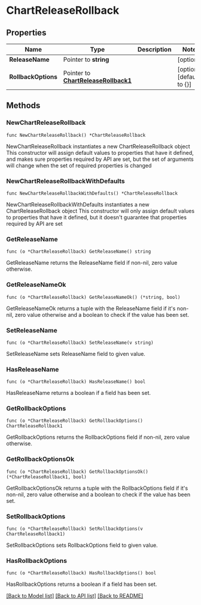 # ChartReleaseRollback

## Properties

Name | Type | Description | Notes
------------ | ------------- | ------------- | -------------
**ReleaseName** | Pointer to **string** |  | [optional] 
**RollbackOptions** | Pointer to [**ChartReleaseRollback1**](ChartReleaseRollback1.md) |  | [optional] [default to {}]

## Methods

### NewChartReleaseRollback

`func NewChartReleaseRollback() *ChartReleaseRollback`

NewChartReleaseRollback instantiates a new ChartReleaseRollback object
This constructor will assign default values to properties that have it defined,
and makes sure properties required by API are set, but the set of arguments
will change when the set of required properties is changed

### NewChartReleaseRollbackWithDefaults

`func NewChartReleaseRollbackWithDefaults() *ChartReleaseRollback`

NewChartReleaseRollbackWithDefaults instantiates a new ChartReleaseRollback object
This constructor will only assign default values to properties that have it defined,
but it doesn't guarantee that properties required by API are set

### GetReleaseName

`func (o *ChartReleaseRollback) GetReleaseName() string`

GetReleaseName returns the ReleaseName field if non-nil, zero value otherwise.

### GetReleaseNameOk

`func (o *ChartReleaseRollback) GetReleaseNameOk() (*string, bool)`

GetReleaseNameOk returns a tuple with the ReleaseName field if it's non-nil, zero value otherwise
and a boolean to check if the value has been set.

### SetReleaseName

`func (o *ChartReleaseRollback) SetReleaseName(v string)`

SetReleaseName sets ReleaseName field to given value.

### HasReleaseName

`func (o *ChartReleaseRollback) HasReleaseName() bool`

HasReleaseName returns a boolean if a field has been set.

### GetRollbackOptions

`func (o *ChartReleaseRollback) GetRollbackOptions() ChartReleaseRollback1`

GetRollbackOptions returns the RollbackOptions field if non-nil, zero value otherwise.

### GetRollbackOptionsOk

`func (o *ChartReleaseRollback) GetRollbackOptionsOk() (*ChartReleaseRollback1, bool)`

GetRollbackOptionsOk returns a tuple with the RollbackOptions field if it's non-nil, zero value otherwise
and a boolean to check if the value has been set.

### SetRollbackOptions

`func (o *ChartReleaseRollback) SetRollbackOptions(v ChartReleaseRollback1)`

SetRollbackOptions sets RollbackOptions field to given value.

### HasRollbackOptions

`func (o *ChartReleaseRollback) HasRollbackOptions() bool`

HasRollbackOptions returns a boolean if a field has been set.


[[Back to Model list]](../README.md#documentation-for-models) [[Back to API list]](../README.md#documentation-for-api-endpoints) [[Back to README]](../README.md)


